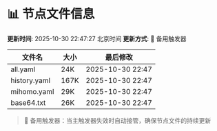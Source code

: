 # 📊 节点文件信息

**更新时间**: 2025-10-30 22:47:27 北京时间
**更新方式**: 🔄 备用触发器

| 文件名 | 大小 | 最后修改 |
|--------|------|----------|
| all.yaml | 24K | 2025-10-30 22:47 |
| history.yaml | 167K | 2025-10-30 22:47 |
| mihomo.yaml | 29K | 2025-10-30 22:47 |
| base64.txt | 26K | 2025-10-30 22:47 |

> 🔄 备用触发器：当主触发器失效时自动接管，确保节点文件的持续更新
